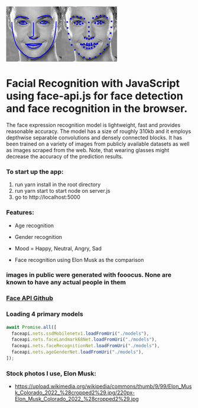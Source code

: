 ![face-api](/public/images/readme-image-example.png)

# Facial Recognition with JavaScript using face-api.js for face detection and face recognition in the browser.

The face expression recognition model is lightweight, fast and provides reasonable accuracy. The model has a size of roughly 310kb and it employs depthwise separable convolutions and densely connected blocks. It has been trained on a variety of images from publicly available datasets as well as images scraped from the web. Note, that wearing glasses might decrease the accuracy of the prediction results.

### To start up the app:

1. run yarn install in the root directory
2. run yarn start to start node on server.js
3. go to http://localhost:5000

### Features:

- Age recognition

- Gender recognition

- Mood = Happy, Neutral, Angry, Sad

- Face recognition using Elon Musk as the comparison

### images in public were generated with fooocus. None are known to have any actual people in them

### [Face API Github](https://github.com/justadudewhohacks/face-api.js)

### Loading 4 primary models

```javascript
await Promise.all([
  faceapi.nets.ssdMobilenetv1.loadFromUri("./models"),
  faceapi.nets.faceLandmark68Net.loadFromUri("./models"),
  faceapi.nets.faceRecognitionNet.loadFromUri("./models"),
  faceapi.nets.ageGenderNet.loadFromUri("./models"),
]);
```

### Stock photos I use, Elon Musk:

- https://upload.wikimedia.org/wikipedia/commons/thumb/9/99/Elon_Musk_Colorado_2022_%28cropped2%29.jpg/220px-Elon_Musk_Colorado_2022_%28cropped2%29.jpg